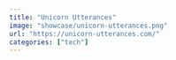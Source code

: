 ```yaml
---
title: "Unicorn Utterances"
image: "showcase/unicorn-utterances.png"
url: "https://unicorn-utterances.com/"
categories: ["tech"]
---
```

